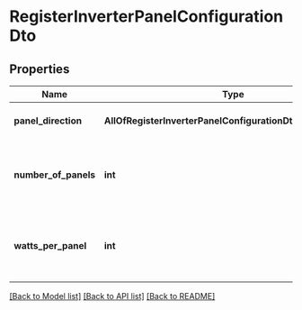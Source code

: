 # RegisterInverterPanelConfigurationDto

## Properties
Name | Type | Description | Notes
------------ | ------------- | ------------- | -------------
**panel_direction** | **AllOfRegisterInverterPanelConfigurationDtoPanelDirection** | Direction of the panels, e.g. N or NE | 
**number_of_panels** | **int** | Number of panels. This multiplied by WattsPerPanel will be stored as the total PV size | 
**watts_per_panel** | **int** | Number of panels. This multiplied by NumberOfPanels will be stored as the total PV size | 

[[Back to Model list]](../../README.md#documentation-for-models) [[Back to API list]](../../README.md#documentation-for-api-endpoints) [[Back to README]](../../README.md)

